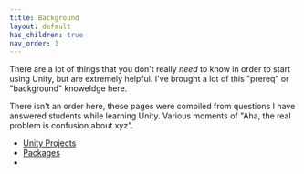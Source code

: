 ```yaml
---
title: Background
layout: default
has_children: true
nav_order: 1
---
```


There are a lot of things that you don't really *need* to know in order to start using Unity, but are extremely helpful. I've brought a lot of this "prereq" or "background" knoweldge here. 

There isn't an order here, these pages were compiled from questions I have answered students while learning Unity. Various moments of "Aha, the real problem is confusion about xyz".

- [Unity Projects](/unityProjects.md)
- [Packages](packages.md)
- 

